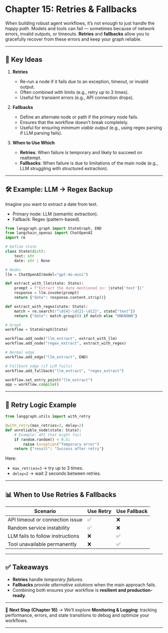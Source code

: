 # Chapter 15: Retries & Fallbacks

When building robust agent workflows, it’s not enough to just handle the *happy path*. Models and tools can fail — sometimes because of network errors, invalid outputs, or timeouts. **Retries** and **fallbacks** allow you to gracefully recover from these errors and keep your graph reliable.

---

## 🔹 Key Ideas

1. **Retries**

   * Re-run a node if it fails due to an exception, timeout, or invalid output.
   * Often combined with limits (e.g., retry up to 3 times).
   * Useful for transient errors (e.g., API connection drops).

2. **Fallbacks**

   * Define an alternate node or path if the primary node fails.
   * Ensures that the workflow doesn’t break completely.
   * Useful for ensuring *minimum viable output* (e.g., using regex parsing if LLM parsing fails).

3. **When to Use Which**

   * **Retries**: When failure is temporary and likely to succeed on reattempt.
   * **Fallbacks**: When failure is due to limitations of the main node (e.g., LLM struggling with structured extraction).

---

## 🛠️ Example: LLM → Regex Backup

Imagine you want to extract a date from text.

* Primary node: LLM (semantic extraction).
* Fallback: Regex (pattern-based).

```python
from langgraph.graph import StateGraph, END
from langchain_openai import ChatOpenAI
import re

# Define state
class State(dict):
    text: str
    date: str | None

# Nodes
llm = ChatOpenAI(model="gpt-4o-mini")

def extract_with_llm(state: State):
    prompt = f"Extract the date mentioned in: {state['text']}"
    response = llm.invoke(prompt)
    return {"date": response.content.strip()}

def extract_with_regex(state: State):
    match = re.search(r"\d{4}-\d{2}-\d{2}", state["text"])
    return {"date": match.group(0) if match else "UNKNOWN"}

# Graph
workflow = StateGraph(State)

workflow.add_node("llm_extract", extract_with_llm)
workflow.add_node("regex_extract", extract_with_regex)

# Normal edge
workflow.add_edge("llm_extract", END)

# Fallback edge (if LLM fails)
workflow.add_fallback("llm_extract", "regex_extract")

workflow.set_entry_point("llm_extract")
app = workflow.compile()
```

---

## 🔄 Retry Logic Example

```python
from langgraph.utils import with_retry

@with_retry(max_retries=3, delay=2)
def unreliable_node(state: State):
    # Example: API that might fail
    if random.random() < 0.5:
        raise Exception("Temporary error")
    return {"result": "Success after retry"}
```

Here:

* `max_retries=3` → try up to 3 times.
* `delay=2` → wait 2 seconds between retries.

---

## 📊 When to Use Retries & Fallbacks

| Scenario                         | Use Retry | Use Fallback |
| -------------------------------- | --------- | ------------ |
| API timeout or connection issue  | ✅         | ❌            |
| Random service instability       | ✅         | ❌            |
| LLM fails to follow instructions | ❌         | ✅            |
| Tool unavailable permanently     | ❌         | ✅            |

---

## ✅ Takeaways

* **Retries** handle *temporary failures*.
* **Fallbacks** provide *alternative solutions* when the main approach fails.
* Combining both ensures your workflow is **resilient and production-ready**.

---

🔹 **Next Step (Chapter 16)** → We’ll explore **Monitoring & Logging**: tracking performance, errors, and state transitions to debug and optimize your workflows.

---

